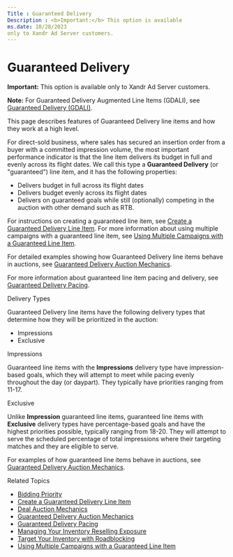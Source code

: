 ```yaml
---
Title : Guaranteed Delivery
Description : <b>Important:</b> This option is available
ms.date: 10/28/2023
only to Xandr Ad Server customers.
---
```



# Guaranteed Delivery





<b>Important:</b> This option is available
only to Xandr Ad Server customers.





<b>Note:</b> For Guaranteed Delivery Augmented
Line Items (GDALI), see
<a href="guaranteed-delivery-gdali.md" class="xref"
title="Guaranteed delivery line items help you meet delivery goals and serve budgets evenly and in full.">Guaranteed
Delivery (GDALI)</a>.



This page describes features of Guaranteed Delivery line items and how
they work at a high level.

For direct-sold business, where sales has secured an insertion order
from a buyer with a committed impression volume, the most important
performance indicator is that the line item delivers its budget in full
and evenly across its flight dates. We call this type a **Guaranteed
Delivery** (or "guaranteed") line item, and it has the following
properties:

- Delivers budget in full across its flight dates
- Delivers budget evenly across its flight dates
- Delivers on guaranteed goals while still (optionally) competing in the
  auction with other demand such as RTB.

For instructions on creating a guaranteed line item, see
<a href="create-a-guaranteed-delivery-line-item.md"
class="xref">Create a Guaranteed Delivery Line Item</a>. For more
information about using multiple campaigns with a guaranteed line item,
see <a href="using-multiple-campaigns-with-a-guaranteed-line-item.md"
class="xref">Using Multiple Campaigns with a Guaranteed Line Item</a>.

For detailed examples showing how Guaranteed Delivery line items behave
in auctions, see <a href="guaranteed-delivery-auction-mechanics.md"
class="xref">Guaranteed Delivery Auction Mechanics</a>.

For more information about guaranteed line item pacing and delivery, see
<a href="guaranteed-delivery-pacing.md" class="xref">Guaranteed
Delivery Pacing</a>.

Delivery Types

Guaranteed Delivery line items have the following delivery types that
determine how they will be prioritized in the auction:

- Impressions
- Exclusive

Impressions

Guaranteed line items with the **Impressions** delivery type have
impression-based goals, which they will attempt to meet while pacing
evenly throughout the day (or daypart). They typically have priorities
ranging from 11-17.

Exclusive

Unlike **Impression** guaranteed line items, guaranteed line items with
**Exclusive** delivery types have percentage-based goals and have the
highest priorities possible, typically ranging from 18-20. They will
attempt to serve the scheduled percentage of total impressions where
their targeting matches and they are eligible to serve.

For examples of how guaranteed line items behave in auctions, see
<a href="guaranteed-delivery-auction-mechanics.md"
class="xref">Guaranteed Delivery Auction Mechanics</a>.

Related Topics

- <a href="bidding-priority.md" class="xref">Bidding Priority</a>
- <a href="create-a-guaranteed-delivery-line-item.md"
  class="xref">Create a Guaranteed Delivery Line Item</a>
- <a href="deal-auction-mechanics.md" class="xref">Deal Auction
  Mechanics</a>
- <a href="guaranteed-delivery-auction-mechanics.md"
  class="xref">Guaranteed Delivery Auction Mechanics</a>
- <a href="guaranteed-delivery-pacing.md" class="xref">Guaranteed
  Delivery Pacing</a>
- <a href="managing-your-inventory-reselling-exposure.md"
  class="xref">Managing Your Inventory Reselling Exposure</a>
- <a href="target-your-inventory-with-roadblocking.md"
  class="xref">Target Your Inventory with Roadblocking</a>
- <a href="using-multiple-campaigns-with-a-guaranteed-line-item.md"
  class="xref">Using Multiple Campaigns with a Guaranteed Line Item</a>




